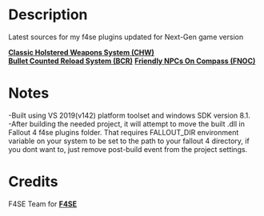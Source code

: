 # Description
Latest sources for my f4se plugins updated for Next-Gen game version

**[Classic Holstered Weapons System (CHW)](https://www.nexusmods.com/fallout4/mods/46101)**  
**[Bullet Counted Reload System (BCR)](https://www.nexusmods.com/fallout4/mods/41178)**
**[Friendly NPCs On Compass (FNOC)](https://www.nexusmods.com/fallout4/mods/95776)**

# Notes
-Built using VS 2019(v142) platform toolset and windows SDK version 8.1.  
-After building the needed project, it will attempt to move the built .dll in Fallout 4 f4se plugins folder. That requires FALLOUT_DIR environment variable on your system to be set to the path to your fallout 4 directory, if you dont want to, just remove post-build event from the project settings.

# Credits
F4SE Team for **[F4SE](https://f4se.silverlock.org/)**

